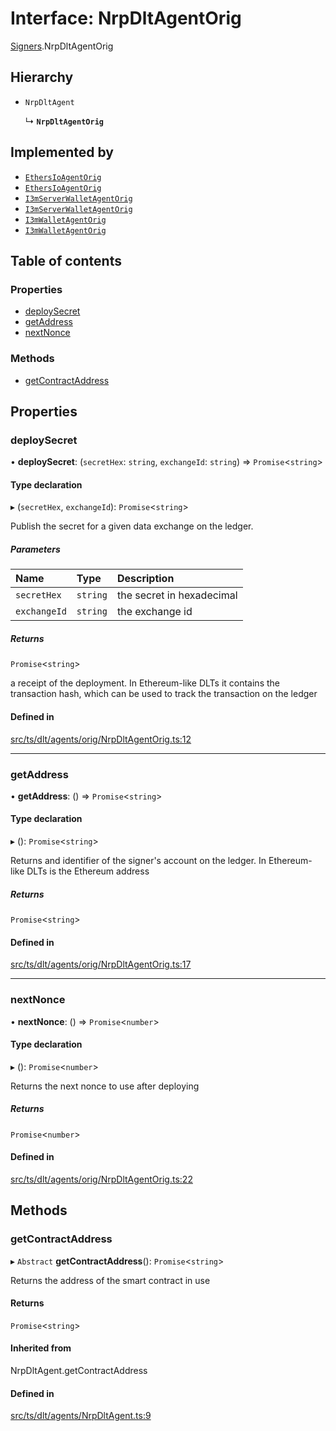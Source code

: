 # Interface: NrpDltAgentOrig

[Signers](../modules/Signers.md).NrpDltAgentOrig

## Hierarchy

- `NrpDltAgent`

  ↳ **`NrpDltAgentOrig`**

## Implemented by

- [`EthersIoAgentOrig`](../classes/Signers.EthersIoAgentOrig.md)
- [`EthersIoAgentOrig`](../classes/EthersIoAgentOrig.md)
- [`I3mServerWalletAgentOrig`](../classes/Signers.I3mServerWalletAgentOrig.md)
- [`I3mServerWalletAgentOrig`](../classes/I3mServerWalletAgentOrig.md)
- [`I3mWalletAgentOrig`](../classes/Signers.I3mWalletAgentOrig.md)
- [`I3mWalletAgentOrig`](../classes/I3mWalletAgentOrig.md)

## Table of contents

### Properties

- [deploySecret](Signers.NrpDltAgentOrig.md#deploysecret)
- [getAddress](Signers.NrpDltAgentOrig.md#getaddress)
- [nextNonce](Signers.NrpDltAgentOrig.md#nextnonce)

### Methods

- [getContractAddress](Signers.NrpDltAgentOrig.md#getcontractaddress)

## Properties

### deploySecret

• **deploySecret**: (`secretHex`: `string`, `exchangeId`: `string`) => `Promise`<`string`\>

#### Type declaration

▸ (`secretHex`, `exchangeId`): `Promise`<`string`\>

Publish the secret for a given data exchange on the ledger.

##### Parameters

| Name | Type | Description |
| :------ | :------ | :------ |
| `secretHex` | `string` | the secret in hexadecimal |
| `exchangeId` | `string` | the exchange id |

##### Returns

`Promise`<`string`\>

a receipt of the deployment. In Ethereum-like DLTs it contains the transaction hash, which can be used to track the transaction on the ledger

#### Defined in

[src/ts/dlt/agents/orig/NrpDltAgentOrig.ts:12](https://gitlab.com/i3-market/code/wp3/t3.2/conflict-resolution/non-repudiation-library/-/blob/39d8ec3/src/ts/dlt/agents/orig/NrpDltAgentOrig.ts#L12)

___

### getAddress

• **getAddress**: () => `Promise`<`string`\>

#### Type declaration

▸ (): `Promise`<`string`\>

Returns and identifier of the signer's account on the ledger. In Ethereum-like DLTs is the Ethereum address

##### Returns

`Promise`<`string`\>

#### Defined in

[src/ts/dlt/agents/orig/NrpDltAgentOrig.ts:17](https://gitlab.com/i3-market/code/wp3/t3.2/conflict-resolution/non-repudiation-library/-/blob/39d8ec3/src/ts/dlt/agents/orig/NrpDltAgentOrig.ts#L17)

___

### nextNonce

• **nextNonce**: () => `Promise`<`number`\>

#### Type declaration

▸ (): `Promise`<`number`\>

Returns the next nonce to use after deploying

##### Returns

`Promise`<`number`\>

#### Defined in

[src/ts/dlt/agents/orig/NrpDltAgentOrig.ts:22](https://gitlab.com/i3-market/code/wp3/t3.2/conflict-resolution/non-repudiation-library/-/blob/39d8ec3/src/ts/dlt/agents/orig/NrpDltAgentOrig.ts#L22)

## Methods

### getContractAddress

▸ `Abstract` **getContractAddress**(): `Promise`<`string`\>

Returns the address of the smart contract in use

#### Returns

`Promise`<`string`\>

#### Inherited from

NrpDltAgent.getContractAddress

#### Defined in

[src/ts/dlt/agents/NrpDltAgent.ts:9](https://gitlab.com/i3-market/code/wp3/t3.2/conflict-resolution/non-repudiation-library/-/blob/39d8ec3/src/ts/dlt/agents/NrpDltAgent.ts#L9)
